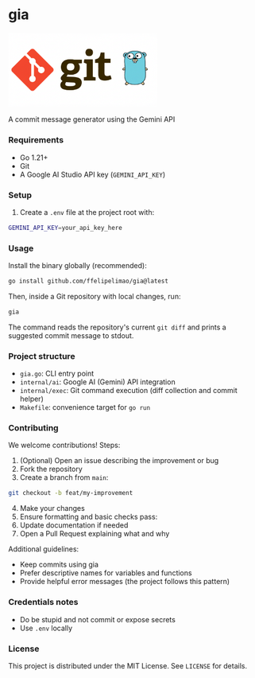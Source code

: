 <p align="center">
    <h1>gia</h1>
  <img src="image/logo.png" alt="gia logo" width="300" />
</p>

A commit message generator using the Gemini API

### Requirements
- Go 1.21+
- Git
- A Google AI Studio API key (`GEMINI_API_KEY`)

### Setup
1. Create a `.env` file at the project root with:
```bash
GEMINI_API_KEY=your_api_key_here
```

### Usage
Install the binary globally (recommended):
```bash
go install github.com/ffelipelimao/gia@latest
```

Then, inside a Git repository with local changes, run:
```bash
gia
```

The command reads the repository's current `git diff` and prints a suggested commit message to stdout.

### Project structure
- `gia.go`: CLI entry point
- `internal/ai`: Google AI (Gemini) API integration
- `internal/exec`: Git command execution (diff collection and commit helper)
- `Makefile`: convenience target for `go run`

### Contributing
We welcome contributions! Steps:
1. (Optional) Open an issue describing the improvement or bug
2. Fork the repository
3. Create a branch from `main`:
```bash
git checkout -b feat/my-improvement
```
4. Make your changes
5. Ensure formatting and basic checks pass:
6. Update documentation if needed
7. Open a Pull Request explaining what and why

Additional guidelines:
- Keep commits using gia
- Prefer descriptive names for variables and functions
- Provide helpful error messages (the project follows this pattern)

### Credentials notes
- Do be stupid and not commit or expose secrets
- Use `.env` locally

### License
This project is distributed under the MIT License. See `LICENSE` for details.

